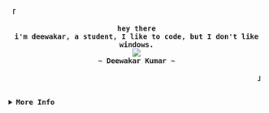 <div align="justify">

<p align="left"><strong><samp>「</samp></strong></p>
  <p align="center">
    <samp>
      <b>
        hey there
      <br>
        i'm deewakar, a student, I like to code, but I don't like windows.
      </b>
      <br>
        <image src="https://readme-typing-svg.herokuapp.com?font=Iosevka&size=16&color=99BC85&center=true&width=410&height=45&lines=i+code+beautiful+and+random+things.">
      <br>
      <b>
        ~ Deewakar Kumar ~
      </b>
    </samp>
  </p>
<p align="right"><strong><samp>」</samp></strong></p>

<br>

<details>
<summary><samp><b>More Info</b></samp></summary>

<h2></h2><br>

<p align="center">
  <samp>  
    You can reach me at [<a href="mailto:dakshftw01@gmail.com">e-mail</a>]
  </samp>
</p>

<h2></h2><br>

<div align="center">
  <table>
    <tr>
      <td><a href="#--------"><img height="137px" align="center" alt="GitHub Stats" src="https://github-readme-stats.vercel.app/api?username=deewakar-k&count_private=true&show_icons=true&include_all_commits=true&line_height=21&hide_border=true&theme=dark"/></a></td>
      <td><a href="#--------"><img height="137px" align="center" alt="Top Language" src="https://github-readme-stats.vercel.app/api/top-langs/?username=deewakar-k&layout=compact&line_height=21&hide_border=true&theme=dark"/></a></td>
    </tr>
  </table>
</div>
